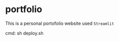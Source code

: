 # portfolio  

This is a personal portofolio website used `Streamlit`

<!-- start local -->
cmd: sh deploy.sh
